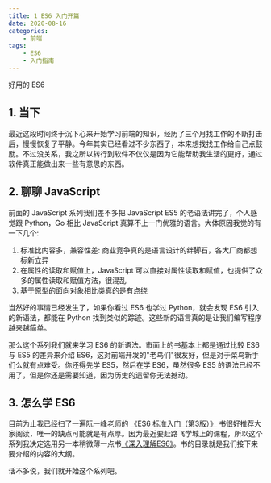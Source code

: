 ```yaml
---
title: 1 ES6 入门开篇
date: 2020-08-16
categories:
    - 前端
tags:
	- ES6
	- 入门指南
---
```


好用的 ES6

<!-- more -->

## 1. 当下
最近这段时间终于沉下心来开始学习前端的知识，经历了三个月找工作的不断打击后，慢慢恢复了平静。今年其实已经看过不少东西了，本来想找找工作给自己点鼓励。不过没关系，我之所以转行到软件不仅仅是因为它能帮助我生活的更好，通过软件真正能做出来一些有意思的东西。

## 2. 聊聊 JavaScript 
前面的 JavaScript 系列我们差不多把 JavaScript ES5 的老语法讲完了，个人感觉跟 Python，Go 相比 JavaScript 真算不上一门优雅的语言。大体原因我觉的有一下几个:
1. 标准比内容多，兼容性差: 商业竞争真的是语言设计的绊脚石，各大厂商都想标新立异
2. 在属性的读取和赋值上，JavaScript 可以直接对属性读取和赋值，也提供了众多的属性读取和赋值方法，很混乱
3. 基于原型的面向对象相比类真的是有点绕

当然好的事情已经发生了，如果你看过 ES6 也学过 Python，就会发现 ES6 引入的新语法，都能在 Python 找到类似的踪迹。这些新的语言真的是让我们编写程序越来越简单。

那么这个系列我们就来学习 ES6 的新语法。市面上的书基本上都是通过比较 ES6 与 ES5 的差异来介绍 ES6，这对前端开发的"老鸟们"很友好，但是对于菜鸟新手们么就有点难受。你还得先学 ES5，然后在学 ES6，虽然很多 ES5 的语法已经不用了，但是你还是需要知道，因为历史的遗留你无法撼动。

## 3. 怎么学 ES6
目前为止我已经扫了一遍阮一峰老师的 [《ES6 标准入门（第3版）》](https://book.douban.com/subject/27127030/) 书很好推荐大家阅读，唯一的缺点可能就是有点厚。因为最近要赶路飞学城上的课程，所以这个系列我决定选用另一本稍微薄一点书[《深入理解ES6》](https://book.douban.com/subject/27072230/)。书的目录就是我们接下来要介绍的内容的大纲。

话不多说，我们就开始这个系列吧。